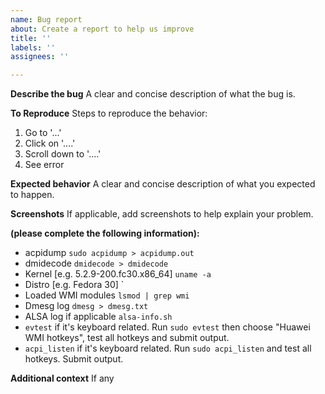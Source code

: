 ```yaml
---
name: Bug report
about: Create a report to help us improve
title: ''
labels: ''
assignees: ''

---
```


**Describe the bug**
A clear and concise description of what the bug is.

**To Reproduce**
Steps to reproduce the behavior:
1. Go to '...'
2. Click on '....'
3. Scroll down to '....'
4. See error

**Expected behavior**
A clear and concise description of what you expected to happen.

**Screenshots**
If applicable, add screenshots to help explain your problem.

**(please complete the following information):**
 - acpidump `sudo acpidump > acpidump.out`
 - dmidecode `dmidecode > dmidecode`
 - Kernel [e.g. 5.2.9-200.fc30.x86_64] `uname -a`
 - Distro [e.g. Fedora 30] `
 - Loaded WMI modules `lsmod | grep wmi`
 - Dmesg log `dmesg > dmesg.txt`
 - ALSA log if applicable `alsa-info.sh`
 - `evtest` if it's keyboard related. Run `sudo evtest` then choose "Huawei WMI hotkeys", test all hotkeys and submit output.
 - `acpi_listen` if it's keyboard related. Run `sudo acpi_listen` and test all hotkeys. Submit output.

**Additional context**
If any
